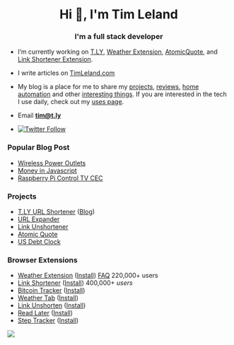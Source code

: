 <h1 align="center">Hi 👋, I'm Tim Leland</h1>
<h3 align="center">I'm a full stack developer</h3>

- I’m currently working on [T.LY](https://t.ly/), [Weather Extension](https://weatherextension.com/), [AtomicQuote](https://atomicquote.com/), and [Link Shortener Extension](https://t.ly/extension).

- I write articles on [TimLeland.com](https://timleland.com/)

- My blog is a place for me to share my [projects](https://timleland.com/category/side-project/), [reviews](https://timleland.com/category/review/), [home automation](https://timleland.com/category/home-automation/) and other [interesting things](https://timleland.com/category/raspberry-pi/). If you are interested in the tech I use daily, check out my [uses page](https://timleland.com/uses).

- Email **tim@t.ly**
- [![Twitter Follow](https://img.shields.io/badge/follow-%40TimLeland-1DA1F2?logo=twitter&style=social)](https://twitter.com/intent/user?screen_name=timleland)


### Popular Blog Post
- [Wireless Power Outlets](https://timleland.com/wireless-power-outlets/)
- [Money in Javascript](https://timleland.com/money-in-javascript/)
- [Raspberry Pi Control TV CEC](https://timleland.com/raspberry-pi-turn-tv-onoff-cec/)

### Projects

-   [T.LY URL Shortener](https://t.ly/) ([Blog](https://t.ly/blog))
-   [URL Expander](https://t.ly/tools/link-expander)
-   [Link Unshortener](https://linkunshorten.com/)
-   [Atomic Quote](https://atomicquote.com/)
-   [US Debt Clock](http://usdebtclock.co/)

### Browser Extensions

-   [Weather Extension](https://timleland.com/weather-chrome-extension/) ([Install](https://weatherextension.com/install)) [FAQ](https://timleland.com/weather-extension-faq/) 220,000+ users
-   [Link Shortener](https://timleland.com/link-shortener-extension/) ([Install](https://t.ly/extension)) 400,000+ *users*
-   [Bitcoin Tracker](https://timleland.com/bitcoin-tracker-extension/) ([Install](https://t.ly/bitcoin))
-   [Weather Tab](https://timleland.com/weathertab/) ([Install](https://chrome.google.com/webstore/detail/weather-tab/fncgdgifhdpnlfijpimlgaheiapclldd?authuser=2))
-   [Link Unshorten](https://linkunshorten.com/) ([Install](https://linkunshorten.com/extension))
-   [Read Later](https://timleland.com/read-later-extension/) ([Install](https://chrome.google.com/webstore/detail/read-later/hleifpgbhiladknmecmkpgbgfmlnjhoh))
-   [Step Tracker](https://timleland.com/Step-Tracker-Extension/) ([Install](https://chrome.google.com/webstore/detail/step-tracker/mmehkkgdjeabomkpmpfkemcomagemjfn))

<img src="https://komarev.com/ghpvc/?username=timleland">
